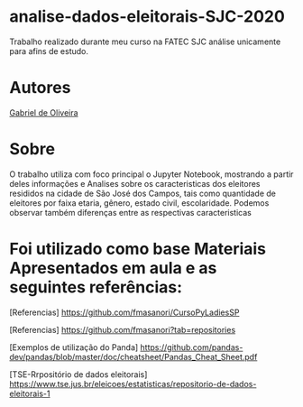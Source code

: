 # analise-dados-eleitorais-SJC-2020


Trabalho realizado durante meu curso na FATEC SJC
análise unicamente para afins de estudo.

# Autores
[Gabriel de Oliveira](https://github.com/gabrielg5s)


# Sobre

O trabalho utiliza com foco principal o Jupyter Notebook, mostrando a partir deles informações e Analises sobre os caracteristicas dos eleitores resididos na cidade de São José dos Campos, tais como quantidade de eleitores por faixa etaria, gênero, estado civil, escolaridade. Podemos observar também diferenças entre as respectivas caracteristicas


# Foi utilizado como base Materiais Apresentados em aula e as seguintes referências:

[Referencias] https://github.com/fmasanori/CursoPyLadiesSP

[Referencias] https://github.com/fmasanori?tab=repositories

[Exemplos de utilização do Panda] https://github.com/pandas-dev/pandas/blob/master/doc/cheatsheet/Pandas_Cheat_Sheet.pdf

[TSE-Rrpositório de dados eleitorais] https://www.tse.jus.br/eleicoes/estatisticas/repositorio-de-dados-eleitorais-1

